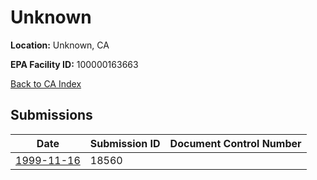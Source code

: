 # Unknown

**Location:** Unknown, CA

**EPA Facility ID:** 100000163663

[Back to CA Index](../../index.md)

## Submissions

| Date | Submission ID | Document Control Number |
|------|--------------|-------------------------|
| [1999-11-16](submissions/18560.md) | 18560 |  |
